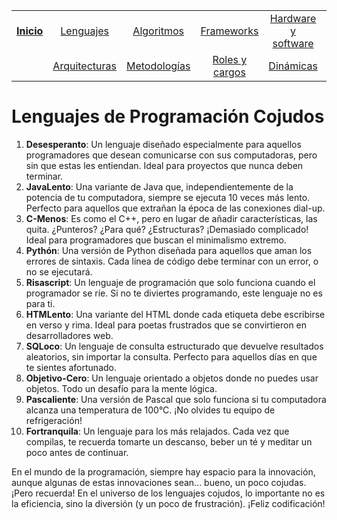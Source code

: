 <div align=center>

||||||||
|:-:|:-:|:-:|:-:|:-:|:-:|:-:|
|[**Inicio**](README.md)|[Lenguajes](lenguajeProgramacionCojudos.md)|[Algoritmos](algoritmosCojudos.md)|[Frameworks](frameworksCojudos.md)|[Hardware y software](hardwareSoftwareCojudo.md)
||[Arquitecturas](arquitecturasCojudas.md)|[Metodologías](metodologiasCojudas.md)|[Roles y cargos](rolesCojudos.md)|[Dinámicas](dinamicasCojudas.md)|[Actitudes motivacionales](actitudesMotivacionalesCojudas.md)|*[Excusas](excusasCojudas.md)*|

</div>

# Lenguajes de Programación Cojudos

1. **Desesperanto**: Un lenguaje diseñado especialmente para aquellos programadores que desean comunicarse con sus computadoras, pero sin que estas les entiendan. Ideal para proyectos que nunca deben terminar.
1. **JavaLento**: Una variante de Java que, independientemente de la potencia de tu computadora, siempre se ejecuta 10 veces más lento. Perfecto para aquellos que extrañan la época de las conexiones dial-up.
1. **C-Menos**: Es como el C++, pero en lugar de añadir características, las quita. ¿Punteros? ¿Para qué? ¿Estructuras? ¡Demasiado complicado! Ideal para programadores que buscan el minimalismo extremo.
1. **Pythón**: Una versión de Python diseñada para aquellos que aman los errores de sintaxis. Cada línea de código debe terminar con un error, o no se ejecutará.
1. **Risascript**: Un lenguaje de programación que solo funciona cuando el programador se ríe. Si no te diviertes programando, este lenguaje no es para ti.
1. **HTMLento**: Una variante del HTML donde cada etiqueta debe escribirse en verso y rima. Ideal para poetas frustrados que se convirtieron en desarrolladores web.
1. **SQLoco**: Un lenguaje de consulta estructurado que devuelve resultados aleatorios, sin importar la consulta. Perfecto para aquellos días en que te sientes afortunado.
1. **Objetivo-Cero**: Un lenguaje orientado a objetos donde no puedes usar objetos. Todo un desafío para la mente lógica.
1. **Pascaliente**: Una versión de Pascal que solo funciona si tu computadora alcanza una temperatura de 100°C. ¡No olvides tu equipo de refrigeración!
1. **Fortranquila**: Un lenguaje para los más relajados. Cada vez que compilas, te recuerda tomarte un descanso, beber un té y meditar un poco antes de continuar.

En el mundo de la programación, siempre hay espacio para la innovación, aunque algunas de estas innovaciones sean... bueno, un poco cojudas. ¡Pero recuerda! En el universo de los lenguajes cojudos, lo importante no es la eficiencia, sino la diversión (y un poco de frustración). ¡Feliz codificación!

